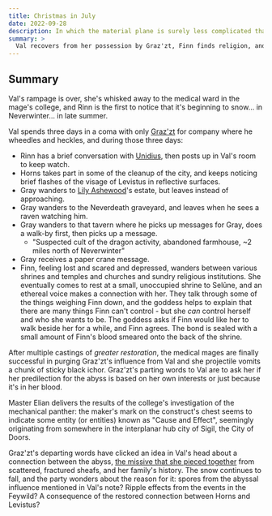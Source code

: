 ```yaml
---
title: Christmas in July
date: 2022-09-28
description: In which the material plane is surely less complicated than Baator.
summary: >
  Val recovers from her possession by Graz'zt, Finn finds religion, and it snows in Neverwinter.
---
```


## Summary

Val's rampage is over, she's whisked away to the medical ward in the mage's college, and Rinn is the first to notice that it's beginning to snow... in Neverwinter... in late summer.

Val spends three days in a coma with only [Graz'zt](/dnd/npcs/grazzt/) for company where he wheedles and heckles, and during those three days:

- Rinn has a brief conversation with [Unidius](/dnd/npcs/unidius/), then posts up in Val's room to keep watch.
- Horns takes part in some of the cleanup of the city, and keeps noticing brief flashes of the visage of Levistus in reflective surfaces.
- Gray wanders to [Lily Ashewood](/dnd/npcs/lily-ashewood/)'s estate, but leaves instead of approaching.
- Gray wanders to the Neverdeath graveyard, and leaves when he sees a raven watching him.
- Gray wanders to that tavern where he picks up messages for Gray, does a walk-by first, then picks up a message.
  - "Suspected cult of the dragon activity, abandoned farmhouse, ~2 miles north of Neverwinter"
- Gray receives a paper crane message.
- Finn, feeling lost and scared and depressed, wanders between various shrines and temples and churches and sundry religious institutions. She eventually comes to rest at a small, unoccupied shrine to Selûne, and an ethereal voice makes a connection with her. They talk through some of the things weighing Finn down, and the goddess helps to explain that there are many things Finn can't control - but she _can_ control herself and who she wants to be. The goddess asks if Finn would like her to walk beside her for a while, and Finn agrees. The bond is sealed with a small amount of Finn's blood smeared onto the back of the shrine.

After multiple castings of _greater restoration_, the medical mages are finally successful in purging Graz'zt's influence from Val and she projectile vomits a chunk of sticky black ichor. Graz'zt's parting words to Val are to ask her if her predilection for the abyss is based on her own interests or just because it's in her blood.

Master Elian delivers the results of the college's investigation of the mechanical panther: the maker's mark on the construct's chest seems to indicate some entity (or entities) known as "Cause and Effect", seemingly originating from somewhere in the interplanar hub city of Sigil, the City of Doors.

Graz'zt's departing words have clicked an idea in Val's head about a connection between the abyss, [the missive that she pieced together](/dnd/hidden/abyssal-note) from scattered, fractured sheafs, and her family's history. The snow continues to fall, and the party wonders about the reason for it: spores from the abyssal influence mentioned in Val's note? Ripple effects from the events in the Feywild? A consequence of the restored connection between Horns and Levistus?
